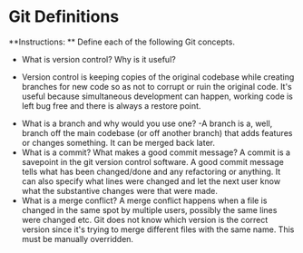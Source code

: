 # Git Definitions

**Instructions: ** Define each of the following Git concepts.

* What is version control?  Why is it useful?
 - Version control is keeping copies of the original codebase while creating branches for new code so as not to corrupt or ruin the original code. It's useful because simultaneous development can happen, working code is left bug free and there is always a restore point.
* What is a branch and why would you use one?
-A branch is a, well, branch off the main codebase (or off another branch) that adds features or changes something. It can be merged back later.
* What is a commit? What makes a good commit message?
A commit is a savepoint in the git version control software. A good commit message tells what has been changed/done and any refactoring or anything. It can also specify what lines were changed and let the next user know what the substantive changes were that were made.
* What is a merge conflict?
A merge conflict happens when a file is changed in the same spot by multiple users, possibly the same lines were changed etc. Git does not know which version is the correct version since it's trying to merge different files with the same name. This must be manually overridden.